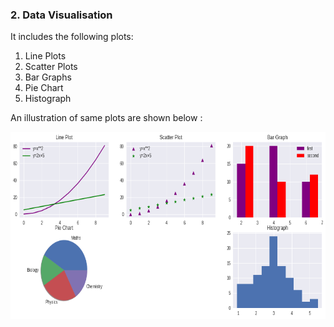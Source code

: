 ### 2. Data Visualisation 
It includes the following plots:
1. Line Plots
2. Scatter Plots
3. Bar Graphs
4. Pie Chart
5. Histograph

An illustration of same plots are shown below :

<img src="../Images/data_visualise.png" width="600" height="300">